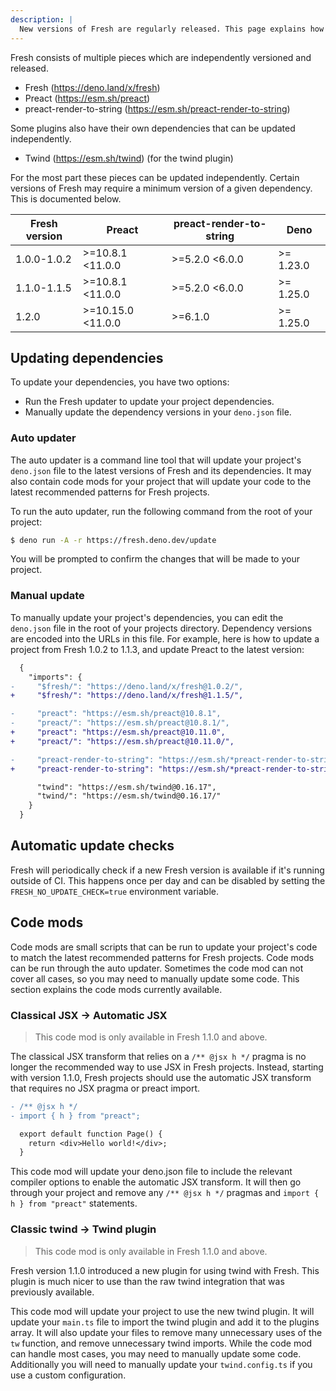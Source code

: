 ```yaml
---
description: |
  New versions of Fresh are regularly released. This page explains how to update your project.
---
```


Fresh consists of multiple pieces which are independently versioned and
released.

- Fresh (https://deno.land/x/fresh)
- Preact (https://esm.sh/preact)
- preact-render-to-string (https://esm.sh/preact-render-to-string)

Some plugins also have their own dependencies that can be updated independently.

- Twind (https://esm.sh/twind) (for the twind plugin)

For the most part these pieces can be updated independently. Certain versions of
Fresh may require a minimum version of a given dependency. This is documented
below.

| Fresh version | Preact            | preact-render-to-string | Deno      |
| ------------- | ----------------- | ----------------------- | --------- |
| 1.0.0-1.0.2   | >=10.8.1 <11.0.0  | >=5.2.0 <6.0.0          | >= 1.23.0 |
| 1.1.0-1.1.5   | >=10.8.1 <11.0.0  | >=5.2.0 <6.0.0          | >= 1.25.0 |
| 1.2.0         | >=10.15.0 <11.0.0 | >=6.1.0                 | >= 1.25.0 |

## Updating dependencies

To update your dependencies, you have two options:

- Run the Fresh updater to update your project dependencies.
- Manually update the dependency versions in your `deno.json` file.

### Auto updater

The auto updater is a command line tool that will update your project's
`deno.json` file to the latest versions of Fresh and its dependencies. It may
also contain code mods for your project that will update your code to the latest
recommended patterns for Fresh projects.

To run the auto updater, run the following command from the root of your
project:

```sh Terminal
$ deno run -A -r https://fresh.deno.dev/update
```

You will be prompted to confirm the changes that will be made to your project.

### Manual update

To manually update your project's dependencies, you can edit the `deno.json`
file in the root of your projects directory. Dependency versions are encoded
into the URLs in this file. For example, here is how to update a project from
Fresh 1.0.2 to 1.1.3, and update Preact to the latest version:

```diff deno.json
  {
    "imports": {
-     "$fresh/": "https://deno.land/x/fresh@1.0.2/",
+     "$fresh/": "https://deno.land/x/fresh@1.1.5/",

-     "preact": "https://esm.sh/preact@10.8.1",
-     "preact/": "https://esm.sh/preact@10.8.1/",
+     "preact": "https://esm.sh/preact@10.11.0",
+     "preact/": "https://esm.sh/preact@10.11.0/",

-     "preact-render-to-string": "https://esm.sh/*preact-render-to-string@5.2.0",
+     "preact-render-to-string": "https://esm.sh/*preact-render-to-string@6.1.0",

      "twind": "https://esm.sh/twind@0.16.17",
      "twind/": "https://esm.sh/twind@0.16.17/"
    }
  }
```

## Automatic update checks

Fresh will periodically check if a new Fresh version is available if it's
running outside of CI. This happens once per day and can be disabled by setting
the `FRESH_NO_UPDATE_CHECK=true` environment variable.

## Code mods

Code mods are small scripts that can be run to update your project's code to
match the latest recommended patterns for Fresh projects. Code mods can be run
through the auto updater. Sometimes the code mod can not cover all cases, so you
may need to manually update some code. This section explains the code mods
currently available.

### Classical JSX -> Automatic JSX

> This code mod is only available in Fresh 1.1.0 and above.

The classical JSX transform that relies on a `/** @jsx h */` pragma is no longer
the recommended way to use JSX in Fresh projects. Instead, starting with version
1.1.0, Fresh projects should use the automatic JSX transform that requires no
JSX pragma or preact import.

```diff
- /** @jsx h */
- import { h } from "preact";

  export default function Page() {
    return <div>Hello world!</div>;
  }
```

This code mod will update your deno.json file to include the relevant compiler
options to enable the automatic JSX transform. It will then go through your
project and remove any `/** @jsx h */` pragmas and `import { h } from "preact"`
statements.

### Classic twind -> Twind plugin

> This code mod is only available in Fresh 1.1.0 and above.

Fresh version 1.1.0 introduced a new plugin for using twind with Fresh. This
plugin is much nicer to use than the raw twind integration that was previously
available.

This code mod will update your project to use the new twind plugin. It will
update your `main.ts` file to import the twind plugin and add it to the plugins
array. It will also update your files to remove many unnecessary uses of the
`tw` function, and remove unnecessary twind imports. While the code mod can
handle most cases, you may need to manually update some code. Additionally you
will need to manually update your `twind.config.ts` if you use a custom
configuration.
